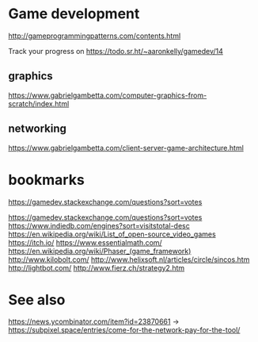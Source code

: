 # Game development
http://gameprogrammingpatterns.com/contents.html

Track your progress on https://todo.sr.ht/~aaronkelly/gamedev/14

## graphics
https://www.gabrielgambetta.com/computer-graphics-from-scratch/index.html

## networking

https://www.gabrielgambetta.com/client-server-game-architecture.html

# bookmarks
https://gamedev.stackexchange.com/questions?sort=votes

https://gamedev.stackexchange.com/questions?sort=votes
https://www.indiedb.com/engines?sort=visitstotal-desc
https://en.wikipedia.org/wiki/List_of_open-source_video_games
https://itch.io/
https://www.essentialmath.com/
https://en.wikipedia.org/wiki/Phaser_(game_framework)
http://www.kilobolt.com/
http://www.helixsoft.nl/articles/circle/sincos.htm
http://lightbot.com/
http://www.fierz.ch/strategy2.htm

# See also
https://news.ycombinator.com/item?id=23870661 -> https://subpixel.space/entries/come-for-the-network-pay-for-the-tool/
